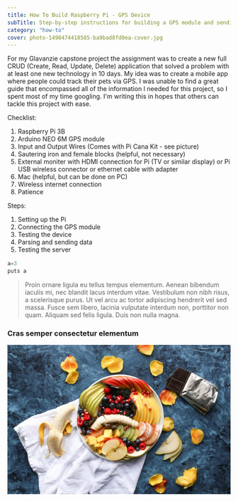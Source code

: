 ```yaml
---
title: How To Build Raspberry Pi - GPS Device
subTitle: Step-by-step instructions for building a GPS module and sending the data to a server
category: "how-to"
cover: photo-1490474418585-ba9bad8fd0ea-cover.jpg
---
```


For my Glavanzie capstone project the assignment was to create a new full CRUD (Create, Read, Update, Delete) application that solved a problem with at least one new technology in 10 days. My idea was to create a mobile app where people could track their pets via GPS. I was unable to find a great guide that encompassed all of the information I needed for this project, so I spent most of my time googling. I'm writing this in hopes that others can tackle this project with ease.

Checklist:

1) Raspberry Pi 3B
2) Arduino NEO 6M GPS module
3) Input and Output Wires (Comes with Pi Cana Kit - see picture)
4) Sautering iron and female blocks (helpful, not necessary)
4) External moniter with HDMI connection for Pi (TV or similar display) or Pi USB wireless connector or ethernet cable with adapter
5) Mac (helpful, but can be done on PC)
6) Wireless internet connection
7) Patience

Steps:

1) Setting up the Pi
2) Connecting the GPS module
3) Testing the device
4) Parsing and sending data
5) Testing the server


```javascript
a=3
puts a
```


> Proin ornare ligula eu tellus tempus elementum. Aenean bibendum iaculis mi, nec blandit lacus interdum vitae. Vestibulum non nibh risus, a scelerisque purus. Ut vel arcu ac tortor adipiscing hendrerit vel sed massa. Fusce sem libero, lacinia vulputate interdum non, porttitor non quam. Aliquam sed felis ligula. Duis non nulla magna.



### Cras semper consectetur elementum



![unsplash.com](./photo-1490474418585-ba9bad8fd0ea.jpg)


